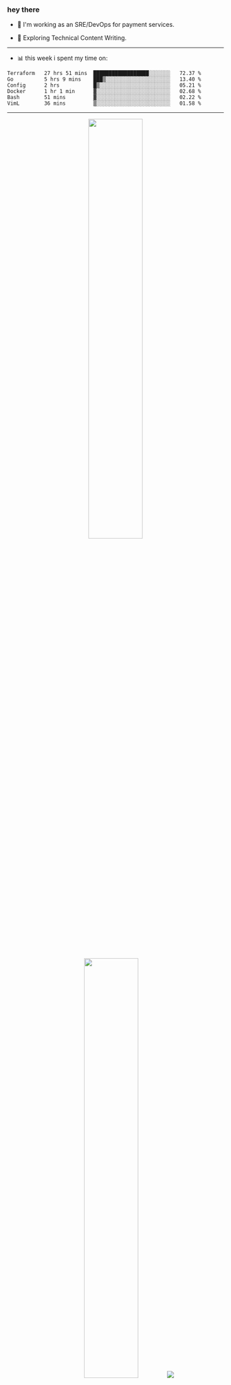 ### hey there 

- :telescope: I'm working as an SRE/DevOps for payment services.

- :seedling: Exploring Technical Content Writing.

---

- :bar_chart: this week i spent my time on:

<!--START_SECTION:waka-->

```text
Terraform   27 hrs 51 mins  ██████████████████░░░░░░░   72.37 %
Go          5 hrs 9 mins    ███▒░░░░░░░░░░░░░░░░░░░░░   13.40 %
Config      2 hrs           █▒░░░░░░░░░░░░░░░░░░░░░░░   05.21 %
Docker      1 hr 1 min      ▓░░░░░░░░░░░░░░░░░░░░░░░░   02.68 %
Bash        51 mins         ▓░░░░░░░░░░░░░░░░░░░░░░░░   02.22 %
VimL        36 mins         ▒░░░░░░░░░░░░░░░░░░░░░░░░   01.58 %
```

<!--END_SECTION:waka-->

---

<p align="center">
  <img height="50%" width="auto" src ="https://github-readme-stats.vercel.app/api?username=chcdc&show_icons=true&count_private=true&theme=darcula&hide_border=true&hide=issues,contribs&bg_color=00000000">
  <img height="50%" width="auto" src ="https://github-readme-stats.vercel.app/api/top-langs/?username=chcdc&layout=compact&hide_border=true&theme=darcula&bg_color=00000000&langs_count=6&hide=jupyter%20notebook,tex,css,php">
  <img src ="https://github-readme-streak-stats.herokuapp.com?user=chcdc&theme=darcula&hide_border=true&background=FFFFFF00">
  <br>
  <br>
</p>

---
<!--
🏢 The Office quote of day
-->

